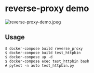 # reverse-proxy demo

![reverse-proxy-demo.jpeg](https://s2.loli.net/2023/06/04/JZCDzBI7ibo5qAN.jpg)

## Usage

```shell
$ docker-compose build reverse_proxy
$ docker-compose build test_httpbin
$ docker-compose up -d
$ docker-compose exec test_httpbin bash
# pytest -n auto test_httpbin.py
```
